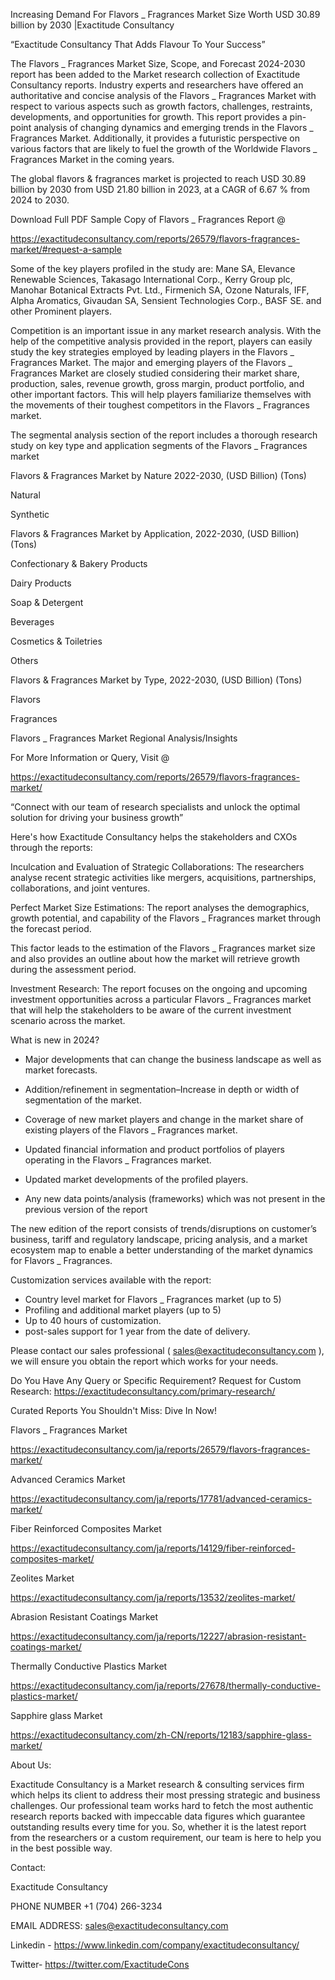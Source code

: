 Increasing Demand For Flavors _ Fragrances Market Size Worth USD 30.89 billion by 2030 |Exactitude Consultancy

“Exactitude Consultancy That Adds Flavour To Your Success”

The Flavors _ Fragrances Market Size, Scope, and Forecast 2024-2030 report has been added to the Market research collection of Exactitude Consultancy reports. Industry experts and researchers have offered an authoritative and concise analysis of the Flavors _ Fragrances Market with respect to various aspects such as growth factors, challenges, restraints, developments, and opportunities for growth. This report provides a pin-point analysis of changing dynamics and emerging trends in the Flavors _ Fragrances Market. Additionally, it provides a futuristic perspective on various factors that are likely to fuel the growth of the Worldwide Flavors _ Fragrances Market in the coming years.

The global flavors & fragrances market is projected to reach USD 30.89 billion by 2030 from USD 21.80 billion in 2023, at a CAGR of 6.67 % from 2024 to 2030.

 

Download Full PDF Sample Copy of Flavors _ Fragrances Report @

https://exactitudeconsultancy.com/reports/26579/flavors-fragrances-market/#request-a-sample

Some of the key players profiled in the study are: Mane SA, Elevance Renewable Sciences, Takasago International Corp., Kerry Group plc, Manohar Botanical Extracts Pvt. Ltd., Firmenich SA, Ozone Naturals, IFF, Alpha Aromatics, Givaudan SA, Sensient Technologies Corp.,  BASF SE. and other Prominent players.

Competition is an important issue in any market research analysis. With the help of the competitive analysis provided in the report, players can easily study the key strategies employed by leading players in the Flavors _ Fragrances Market. The major and emerging players of the Flavors _ Fragrances Market are closely studied considering their market share, production, sales, revenue growth, gross margin, product portfolio, and other important factors. This will help players familiarize themselves with the movements of their toughest competitors in the Flavors _ Fragrances market.

The segmental analysis section of the report includes a thorough research study on key type and application segments of the Flavors _ Fragrances market

Flavors & Fragrances Market by Nature 2022-2030, (USD Billion) (Tons)

Natural

Synthetic

Flavors & Fragrances Market by Application, 2022-2030, (USD Billion) (Tons)

Confectionary & Bakery Products

Dairy Products

Soap & Detergent

Beverages

Cosmetics & Toiletries

Others

Flavors & Fragrances Market by Type, 2022-2030, (USD Billion) (Tons)

Flavors

Fragrances

Flavors _ Fragrances Market Regional Analysis/Insights

For More Information or Query, Visit @

https://exactitudeconsultancy.com/reports/26579/flavors-fragrances-market/

“Connect with our team of research specialists and unlock the optimal solution for driving your business growth”

Here's how Exactitude Consultancy helps the stakeholders and CXOs through the reports:

Inculcation and Evaluation of Strategic Collaborations: The researchers analyse recent strategic activities like mergers, acquisitions, partnerships, collaborations, and joint ventures.

Perfect Market Size Estimations: The report analyses the demographics, growth potential, and capability of the Flavors _ Fragrances market through the forecast period.

This factor leads to the estimation of the Flavors _ Fragrances market size and also provides an outline about how the market will retrieve growth during the assessment period.

Investment Research: The report focuses on the ongoing and upcoming investment opportunities across a particular Flavors _ Fragrances market that will help the stakeholders to be aware of the current investment scenario across the market.

What is new in 2024?

- Major developments that can change the business landscape as well as market forecasts.

- Addition/refinement in segmentation–Increase in depth or width of segmentation of the market.

- Coverage of new market players and change in the market share of existing players of the Flavors _ Fragrances market.

- Updated financial information and product portfolios of players operating in the Flavors _ Fragrances  market.

- Updated market developments of the profiled players.

- Any new data points/analysis (frameworks) which was not present in the previous version of the report

The new edition of the report consists of trends/disruptions on customer’s business, tariff and regulatory landscape, pricing analysis, and a market ecosystem map to enable a better understanding of the market dynamics for Flavors _ Fragrances.

Customization services available with the report:

- Country level market for Flavors _ Fragrances market (up to 5)
- Profiling and additional market players (up to 5)
- Up to 40 hours of customization.
- post-sales support for 1 year from the date of delivery.

Please contact our sales professional ( sales@exactitudeconsultancy.com ),  we will ensure you obtain the report which works for your needs.

Do You Have Any Query or Specific Requirement? Request for Custom Research: https://exactitudeconsultancy.com/primary-research/

Curated Reports You Shouldn't Miss: Dive In Now!

Flavors _ Fragrances Market

https://exactitudeconsultancy.com/ja/reports/26579/flavors-fragrances-market/

Advanced Ceramics Market

https://exactitudeconsultancy.com/ja/reports/17781/advanced-ceramics-market/

Fiber Reinforced Composites Market

https://exactitudeconsultancy.com/ja/reports/14129/fiber-reinforced-composites-market/

Zeolites Market

https://exactitudeconsultancy.com/ja/reports/13532/zeolites-market/

Abrasion Resistant Coatings Market

https://exactitudeconsultancy.com/ja/reports/12227/abrasion-resistant-coatings-market/

Thermally Conductive Plastics Market

https://exactitudeconsultancy.com/ja/reports/27678/thermally-conductive-plastics-market/

Sapphire glass Market

https://exactitudeconsultancy.com/zh-CN/reports/12183/sapphire-glass-market/

About Us:

Exactitude Consultancy is a Market research & consulting services firm which helps its client to address their most pressing strategic and business challenges. Our professional team works hard to fetch the most authentic research reports backed with impeccable data figures which guarantee outstanding results every time for you. So, whether it is the latest report from the researchers or a custom requirement, our team is here to help you in the best possible way.

Contact:

Exactitude Consultancy

PHONE NUMBER +1 (704) 266-3234

EMAIL ADDRESS: sales@exactitudeconsultancy.com

Linkedin - https://www.linkedin.com/company/exactitudeconsultancy/

Twitter- https://twitter.com/ExactitudeCons

